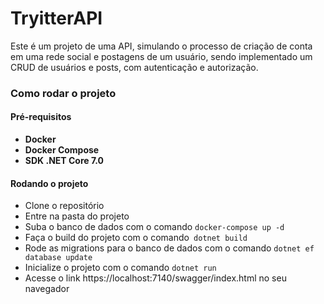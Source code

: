 # TryitterAPI

Este é um projeto de uma API, simulando o processo de criação de conta em uma rede social e postagens de um usuário, sendo implementado um CRUD de usuários e posts, com autenticação e autorização.

### Como rodar o projeto

#### Pré-requisitos

* **Docker**
* **Docker Compose**
* **SDK .NET Core 7.0**

#### Rodando o projeto
* Clone o repositório
* Entre na pasta do projeto
* Suba o banco de dados com o comando `docker-compose up -d`
* Faça o build do projeto com o comando` dotnet build`
* Rode as migrations para o banco de dados com o comando `dotnet ef database update`
* Inicialize o projeto com o comando `dotnet run`
* Acesse o link https://localhost:7140/swagger/index.html no seu navegador

